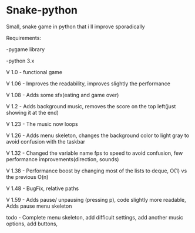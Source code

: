 # Snake-python
Small, snake game in python that i ll improve sporadically 

Requirements:

-pygame library

-python 3.x



V 1.0 - functional game

V 1.06 - Improves the readability, improves slightly the performance

V 1.08 - Adds some sfx(eating and game over)

V 1.2 - Adds background music, removes the score on the top left(just showing it at the end)

V 1.23 - The music now loops

V 1.26 - Adds menu skeleton, changes the background color to light gray to avoid confusion with the taskbar

V 1.32 - Changed the variable name fps to speed to avoid confusion, few performance improvements(direction, sounds)

V 1.38 - Performance boost by changing most of the lists to deque, O(1) vs the previous O(n)

V 1.48 - BugFix, relative paths

V 1.59 - Adds pause/ unpausing (pressing p), code slightly more readable, Adds pause menu skeleton

todo - Complete menu skeleton, add difficult settings, add another music options, add buttons, 
